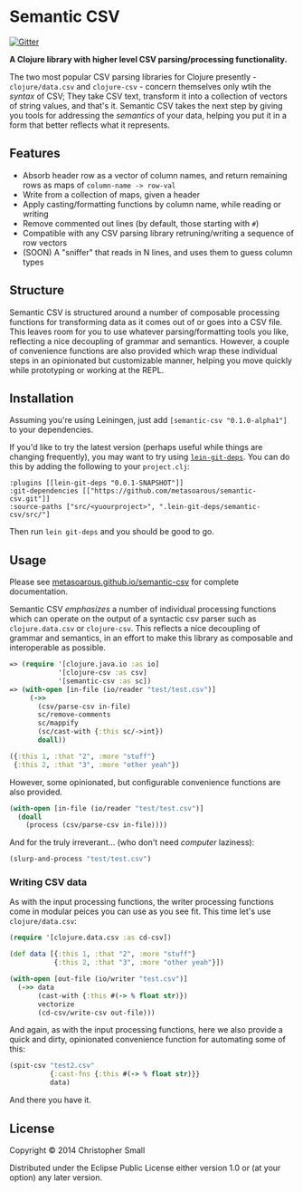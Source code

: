 # Semantic CSV

[![Gitter](https://badges.gitter.im/Join%20Chat.svg)](https://gitter.im/metasoarous/semantic-csv?utm_source=badge&utm_medium=badge&utm_campaign=pr-badge&utm_content=badge)

**A Clojure library with higher level CSV parsing/processing functionality.**

The two most popular CSV parsing libraries for Clojure presently - `clojure/data.csv` and `clojure-csv` -
concern themselves only wtih the _syntax_ of CSV;
They take CSV text, transform it into a collection of vectors of string values, and that's it.
Semantic CSV takes the next step by giving you tools for addressing the _semantics_ of your data, helping
you put it in a form that better reflects what it represents.

## Features

* Absorb header row as a vector of column names, and return remaining rows as maps of `column-name -> row-val`
* Write from a collection of maps, given a header
* Apply casting/formatting functions by column name, while reading or writing
* Remove commented out lines (by default, those starting with `#`)
* Compatible with any CSV parsing library retruning/writing a sequence of row vectors
* (SOON) A "sniffer" that reads in N lines, and uses them to guess column types

## Structure

Semantic CSV is structured around a number of composable processing functions for transforming data as it
comes out of or goes into a CSV file.
This leaves room for you to use whatever parsing/formatting tools you like, reflecting a nice decoupling
of grammar and semantics.
However, a couple of convenience functions are also provided which wrap these individual steps
in an opinionated but customizable manner, helping you move quickly while prototyping or working at the
REPL.


## Installation

Assuming you're using Leiningen, just add `[semantic-csv "0.1.0-alpha1"]` to your dependencies.

If you'd like to try the latest version (perhaps useful while things are changing frequently), you may want to try using [`lein-git-deps`](https://github.com/tobyhede/lein-git-deps).
You can do this by adding the following to your `project.clj`:

    :plugins [[lein-git-deps "0.0.1-SNAPSHOT"]]
    :git-dependencies [["https://github.com/metasoarous/semantic-csv.git"]]
    :source-paths ["src/<yuourproject>", ".lein-git-deps/semantic-csv/src/"]

Then run `lein git-deps` and you should be good to go.

## Usage

Please see [metasoarous.github.io/semantic-csv](http://metasoarous.github.io/semantic-csv) for complete documentation.

Semantic CSV _emphasizes_ a number of individual processing functions which can operate on the output of a syntactic csv parser such as `clojure.data.csv` or `clojure-csv`.
This reflects a nice decoupling of grammar and semantics, in an effort to make this library as composable and interoperable as possible.

```clojure
=> (require '[clojure.java.io :as io]
            '[clojure-csv :as csv]
            '[semantic-csv :as sc])
=> (with-open [in-file (io/reader "test/test.csv")]
     (->>
       (csv/parse-csv in-file)
       sc/remove-comments
       sc/mappify
       (sc/cast-with {:this sc/->int})
       doall))

({:this 1, :that "2", :more "stuff"}
 {:this 2, :that "3", :more "other yeah"})
```

However, some opinionated, but configurable convenience functions are also provided.

```clojure
(with-open [in-file (io/reader "test/test.csv")]
  (doall
    (process (csv/parse-csv in-file))))
```
And for the truly irreverant... (who don't need _computer_ laziness):

```clojure
(slurp-and-process "test/test.csv")
```
### Writing CSV data

As with the input processing functions, the writer processing functions come in modular peices you can use as you see fit.
This time let's use `clojure/data.csv`:

```clojure
(require '[clojure.data.csv :as cd-csv])

(def data [{:this 1, :that "2", :more "stuff"}
           {:this 2, :that "3", :more "other yeah"}])

(with-open [out-file (io/writer "test.csv")]
  (->> data
       (cast-with {:this #(-> % float str)})
       vectorize
       (cd-csv/write-csv out-file)))
```

And again, as with the input processing functions, here we also provide a quick and dirty, opinionated convenience function for automating some of this:

```clojure
(spit-csv "test2.csv"
          {:cast-fns {:this #(-> % float str)}}
          data)
```

And there you have it.


## License

Copyright © 2014 Christopher Small

Distributed under the Eclipse Public License either version 1.0 or (at
your option) any later version.

